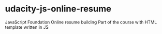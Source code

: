 # udacity-js-online-resume
JavaScript Foundation
Online resume building
Part of the course with HTML template written in JS
